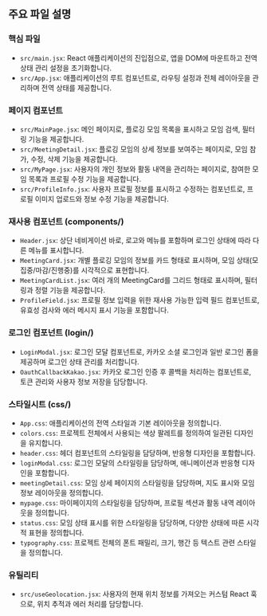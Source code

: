 ## 주요 파일 설명

### 핵심 파일

- `src/main.jsx`: React 애플리케이션의 진입점으로, 앱을 DOM에 마운트하고 전역 상태 관리 설정을 초기화합니다.
- `src/App.jsx`: 애플리케이션의 루트 컴포넌트로, 라우팅 설정과 전체 레이아웃을 관리하며 전역 상태를 제공합니다.

### 페이지 컴포넌트

- `src/MainPage.jsx`: 메인 페이지로, 플로깅 모임 목록을 표시하고 모임 검색, 필터링 기능을 제공합니다.
- `src/MeetingDetail.jsx`: 플로깅 모임의 상세 정보를 보여주는 페이지로, 모임 참가, 수정, 삭제 기능을 제공합니다.
- `src/MyPage.jsx`: 사용자의 개인 정보와 활동 내역을 관리하는 페이지로, 참여한 모임 목록과 프로필 수정 기능을 제공합니다.
- `src/ProfileInfo.jsx`: 사용자 프로필 정보를 표시하고 수정하는 컴포넌트로, 프로필 이미지 업로드와 정보 수정 기능을 제공합니다.

### 재사용 컴포넌트 (components/)

- `Header.jsx`: 상단 네비게이션 바로, 로고와 메뉴를 포함하며 로그인 상태에 따라 다른 메뉴를 표시합니다.
- `MeetingCard.jsx`: 개별 플로깅 모임의 정보를 카드 형태로 표시하며, 모임 상태(모집중/마감/진행중)를 시각적으로 표현합니다.
- `MeetingCardList.jsx`: 여러 개의 MeetingCard를 그리드 형태로 표시하며, 필터링과 정렬 기능을 제공합니다.
- `ProfileField.jsx`: 프로필 정보 입력을 위한 재사용 가능한 입력 필드 컴포넌트로, 유효성 검사와 에러 메시지 표시 기능을 포함합니다.

### 로그인 컴포넌트 (login/)

- `LoginModal.jsx`: 로그인 모달 컴포넌트로, 카카오 소셜 로그인과 일반 로그인 폼을 제공하며 로그인 상태 관리를 처리합니다.
- `OauthCallbackKakao.jsx`: 카카오 로그인 인증 후 콜백을 처리하는 컴포넌트로, 토큰 관리와 사용자 정보 저장을 담당합니다.

### 스타일시트 (css/)

- `App.css`: 애플리케이션의 전역 스타일과 기본 레이아웃을 정의합니다.
- `colors.css`: 프로젝트 전체에서 사용되는 색상 팔레트를 정의하여 일관된 디자인을 유지합니다.
- `header.css`: 헤더 컴포넌트의 스타일링을 담당하며, 반응형 디자인을 포함합니다.
- `loginModal.css`: 로그인 모달의 스타일링을 담당하며, 애니메이션과 반응형 디자인을 포함합니다.
- `meetingDetail.css`: 모임 상세 페이지의 스타일링을 담당하며, 지도 표시와 모임 정보 레이아웃을 정의합니다.
- `mypage.css`: 마이페이지의 스타일링을 담당하며, 프로필 섹션과 활동 내역 레이아웃을 정의합니다.
- `status.css`: 모임 상태 표시를 위한 스타일링을 담당하며, 다양한 상태에 따른 시각적 표현을 정의합니다.
- `typography.css`: 프로젝트 전체의 폰트 패밀리, 크기, 행간 등 텍스트 관련 스타일을 정의합니다.

### 유틸리티

- `src/useGeolocation.jsx`: 사용자의 현재 위치 정보를 가져오는 커스텀 React 훅으로, 위치 추적과 에러 처리를 담당합니다.
